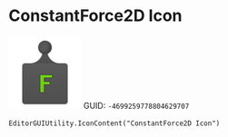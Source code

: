 # ConstantForce2D Icon
![](/img/ConstantForce2D%20Icon.png)
GUID: `-4699259778804629707`
```
EditorGUIUtility.IconContent("ConstantForce2D Icon")
```

